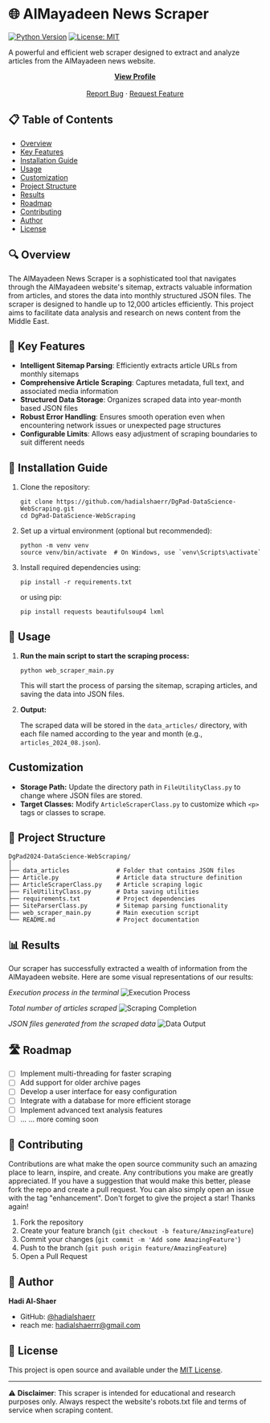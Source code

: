 # 🌐 AlMayadeen News Scraper

[![Python Version](https://img.shields.io/badge/python-3.7%2B-blue)](https://www.python.org/downloads/)
[![License: MIT](https://img.shields.io/badge/License-MIT-yellow.svg)](https://opensource.org/licenses/MIT)

A powerful and efficient web scraper designed to extract and analyze articles from the AlMayadeen news website.
<div align="center">
  <a href="https://github.com/hadialshaerr"><strong>View Profile</strong></a>
    <br />
    <br />
    <a href="https://github.com/hadialshaerr/DgPad2024-DataScience-WebScraping/issues/new?labels=bug&template=bug_report.md">Report Bug</a>
    ·
    <a href="https://github.com/hadialshaerr/DgPad2024-DataScience-WebScraping/issues/new?labels=enhancement&template=feature_request.md">Request Feature</a>
  </p>
</div>

## 📋 Table of Contents

- [Overview](#-overview)
- [Key Features](#-key-features)
- [Installation Guide](#-installation-guide)
- [Usage](#-usage)
- [Customization](#customization)
- [Project Structure](#-project-structure)
- [Results](#-results)
- [Roadmap](#-roadmap)
- [Contributing](#-contributing)
- [Author](#-author)
- [License](#-license)

## 🔍 Overview

The AlMayadeen News Scraper is a sophisticated tool that navigates through the AlMayadeen website's sitemap, extracts valuable information from articles, and stores the data into monthly structured JSON files.
The scraper is designed to handle up to 12,000 articles efficiently.
This project aims to facilitate data analysis and research on news content from the Middle East.

## 🚀 Key Features

- **Intelligent Sitemap Parsing**: Efficiently extracts article URLs from monthly sitemaps
- **Comprehensive Article Scraping**: Captures metadata, full text, and associated media information
- **Structured Data Storage**: Organizes scraped data into year-month based JSON files
- **Robust Error Handling**: Ensures smooth operation even when encountering network issues or unexpected page structures
- **Configurable Limits**: Allows easy adjustment of scraping boundaries to suit different needs

## 🔧 Installation Guide

1. Clone the repository:
   ```
   git clone https://github.com/hadialshaerr/DgPad-DataScience-WebScraping.git
   cd DgPad-DataScience-WebScraping
   ```

2. Set up a virtual environment (optional but recommended):
   ```
   python -m venv venv
   source venv/bin/activate  # On Windows, use `venv\Scripts\activate`
   ```

3. Install required dependencies using:
   ```
   pip install -r requirements.txt
   ```
   or using pip:
   ```
   pip install requests beautifulsoup4 lxml
   ```

## 🚀 Usage

1. **Run the main script to start the scraping process:**

   ```
   python web_scraper_main.py
   ```

   This will start the process of parsing the sitemap, scraping articles, and saving the data into JSON files.

2. **Output:**

   The scraped data will be stored in the `data_articles/` directory, with each file named according to the year and month (e.g., `articles_2024_08.json`).

## Customization

- **Storage Path:** Update the directory path in `FileUtilityClass.py` to change where JSON files are stored.
- **Target Classes:** Modify `ArticleScraperClass.py` to customize which `<p>` tags or classes to scrape.

## 📁 Project Structure

```
DgPad2024-DataScience-WebScraping/
│
├── data_articles             # Folder that contains JSON files
├── Article.py                # Article data structure definition
├── ArticleScraperClass.py    # Article scraping logic
├── FileUtilityClass.py       # Data saving utilities
├── requirements.txt          # Project dependencies
├── SiteParserClass.py        # Sitemap parsing functionality
├── web_scraper_main.py       # Main execution script
└── README.md                 # Project documentation
```

## 📊 Results

Our scraper has successfully extracted a wealth of information from the AlMayadeen website. Here are some visual representations of our results:

*Execution process in the terminal*
![Execution Process](images/1.png)

*Total number of articles scraped*
![Scraping Completion](images/2.png)

*JSON files generated from the scraped data*
![Data Output](images/3.png)

## 🛣 Roadmap

- [ ] Implement multi-threading for faster scraping
- [ ] Add support for older archive pages
- [ ] Develop a user interface for easy configuration
- [ ] Integrate with a database for more efficient storage
- [ ] Implement advanced text analysis features
- [ ] ... ... more coming soon

## 🤝 Contributing

Contributions are what make the open source community such an amazing place to learn, inspire, and create. Any contributions you make are greatly appreciated.
If you have a suggestion that would make this better, please fork the repo and create a pull request. You can also simply open an issue with the tag "enhancement".
Don't forget to give the project a star! Thanks again!

1. Fork the repository
2. Create your feature branch (`git checkout -b feature/AmazingFeature`)
3. Commit your changes (`git commit -m 'Add some AmazingFeature'`)
4. Push to the branch (`git push origin feature/AmazingFeature`)
5. Open a Pull Request

## 👤 Author

**Hadi Al-Shaer**

- GitHub: [@hadialshaerr](https://github.com/hadialshaerr)
- reach me: hadialshaerrr@gmail.com

## 📄 License

This project is open source and available under the [MIT License](LICENSE).

---

⚠️ **Disclaimer**: This scraper is intended for educational and research purposes only. Always respect the website's robots.txt file and terms of service when scraping content.
